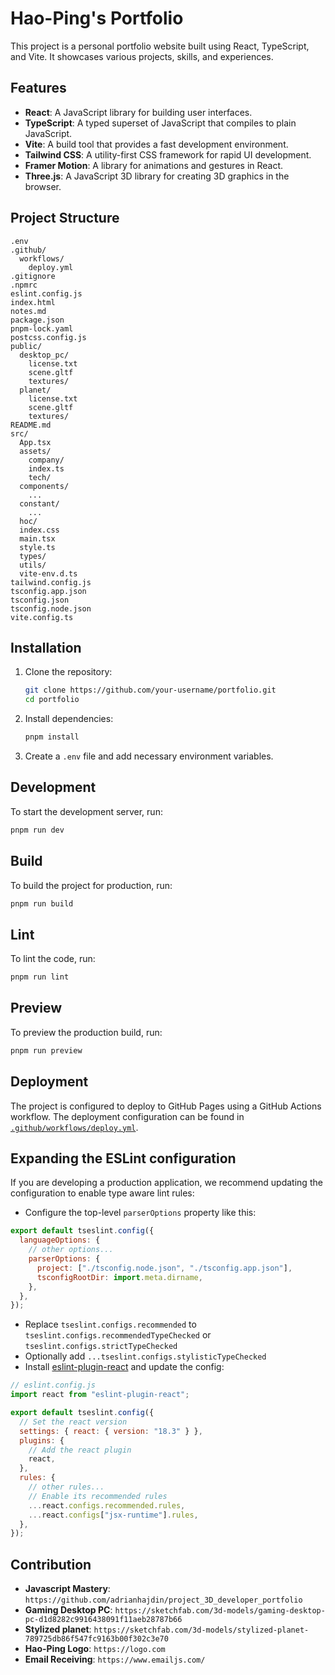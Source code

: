 # Hao-Ping's Portfolio

This project is a personal portfolio website built using React, TypeScript, and Vite. It showcases various projects, skills, and experiences.

## Features

- **React**: A JavaScript library for building user interfaces.
- **TypeScript**: A typed superset of JavaScript that compiles to plain JavaScript.
- **Vite**: A build tool that provides a fast development environment.
- **Tailwind CSS**: A utility-first CSS framework for rapid UI development.
- **Framer Motion**: A library for animations and gestures in React.
- **Three.js**: A JavaScript 3D library for creating 3D graphics in the browser.

## Project Structure

```plaintext
.env
.github/
  workflows/
    deploy.yml
.gitignore
.npmrc
eslint.config.js
index.html
notes.md
package.json
pnpm-lock.yaml
postcss.config.js
public/
  desktop_pc/
    license.txt
    scene.gltf
    textures/
  planet/
    license.txt
    scene.gltf
    textures/
README.md
src/
  App.tsx
  assets/
    company/
    index.ts
    tech/
  components/
    ...
  constant/
    ...
  hoc/
  index.css
  main.tsx
  style.ts
  types/
  utils/
  vite-env.d.ts
tailwind.config.js
tsconfig.app.json
tsconfig.json
tsconfig.node.json
vite.config.ts
```

## Installation

1. Clone the repository:

   ```sh
   git clone https://github.com/your-username/portfolio.git
   cd portfolio
   ```

2. Install dependencies:

   ```sh
   pnpm install
   ```

3. Create a `.env` file and add necessary environment variables.

## Development

To start the development server, run:

```sh
pnpm run dev
```

## Build

To build the project for production, run:

```sh
pnpm run build
```

## Lint

To lint the code, run:

```sh
pnpm run lint
```

## Preview

To preview the production build, run:

```sh
pnpm run preview
```

## Deployment

The project is configured to deploy to GitHub Pages using a GitHub Actions workflow. The deployment configuration can be found in [`.github/workflows/deploy.yml`](.github/workflows/deploy.yml).

## Expanding the ESLint configuration

If you are developing a production application, we recommend updating the configuration to enable type aware lint rules:

- Configure the top-level `parserOptions` property like this:

```js
export default tseslint.config({
  languageOptions: {
    // other options...
    parserOptions: {
      project: ["./tsconfig.node.json", "./tsconfig.app.json"],
      tsconfigRootDir: import.meta.dirname,
    },
  },
});
```

- Replace `tseslint.configs.recommended` to `tseslint.configs.recommendedTypeChecked` or `tseslint.configs.strictTypeChecked`
- Optionally add `...tseslint.configs.stylisticTypeChecked`
- Install [eslint-plugin-react](https://github.com/jsx-eslint/eslint-plugin-react) and update the config:

```js
// eslint.config.js
import react from "eslint-plugin-react";

export default tseslint.config({
  // Set the react version
  settings: { react: { version: "18.3" } },
  plugins: {
    // Add the react plugin
    react,
  },
  rules: {
    // other rules...
    // Enable its recommended rules
    ...react.configs.recommended.rules,
    ...react.configs["jsx-runtime"].rules,
  },
});
```

## Contribution

- **Javascript Mastery**: `https://github.com/adrianhajdin/project_3D_developer_portfolio`
- **Gaming Desktop PC**: `https://sketchfab.com/3d-models/gaming-desktop-pc-d1d8282c9916438091f11aeb28787b66`
- **Stylized planet**: `https://sketchfab.com/3d-models/stylized-planet-789725db86f547fc9163b00f302c3e70`
- **Hao-Ping Logo**: `https://logo.com`
- **Email Receiving**: `https://www.emailjs.com/`
